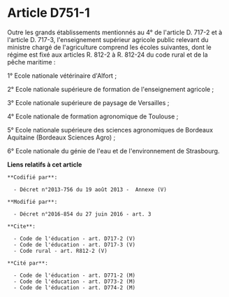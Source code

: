 # Article D751-1

Outre les grands établissements mentionnés au 4° de l'article D. 717-2 et à l'article D. 717-3, l'enseignement supérieur
agricole public relevant du ministre chargé de l'agriculture comprend les écoles suivantes, dont le régime est fixé aux
articles R. 812-2 à R. 812-24 du code rural et de la pêche maritime : 

1° Ecole nationale vétérinaire d'Alfort ; 

2° Ecole nationale supérieure de formation de l'enseignement agricole ; 

3° Ecole nationale supérieure de paysage de Versailles ; 

4° Ecole nationale de formation agronomique de Toulouse ; 

5° Ecole nationale supérieure des sciences agronomiques de Bordeaux Aquitaine (Bordeaux Sciences Agro) ; 

6° Ecole nationale du génie de l'eau et de l'environnement de Strasbourg.

**Liens relatifs à cet article**

	**Codifié par**:

	  - Décret n°2013-756 du 19 août 2013 -  Annexe (V)

	**Modifié par**:

	  - Décret n°2016-854 du 27 juin 2016 - art. 3

	**Cite**:

	  - Code de l'éducation - art. D717-2 (V)
	  - Code de l'éducation - art. D717-3 (V)
	  - Code rural - art. R812-2 (V)

	**Cité par**:

	  - Code de l'éducation - art. D771-2 (M)
	  - Code de l'éducation - art. D773-2 (M)
	  - Code de l'éducation - art. D774-2 (M)
